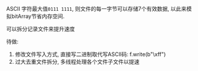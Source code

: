 ASCII 字符最大值`0111 1111`, 则文件的每一字节可以存储7个有效数据, 以此来模拟bitArray节省内存空间.

可以拆分记录文件来提升速度

待做:
  1. 修改文件写入方式, 直接写二进制取代写ASCII码: f.write(b"\xff")
  2. 过大去重文件拆分, 多线程处理各个文件子文件以提速
